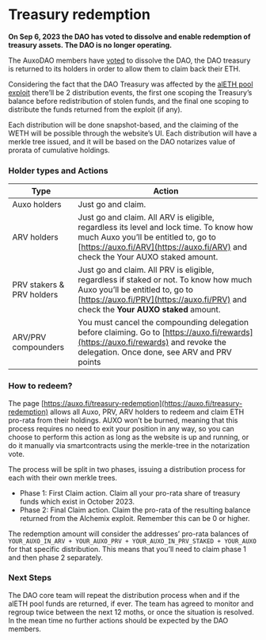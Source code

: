 # Treasury redemption

**On Sep 6, 2023 the DAO has voted to dissolve and enable redemption of treasury assets. The DAO is no longer operating.**

The AuxoDAO members have [voted](https://snapshot.org/#/auxo.eth/proposal/0xd0fc1ecadf23dbaa5fb1e925c5406ce112280cb7f560773cb58a38661ca861e0) to dissolve the DAO, the DAO treasury is returned to its holders in order to allow them to claim back their ETH.&#x20;

Considering the fact that the DAO Treasury was affected by the [alETH pool exploit](https://discord.com/channels/1095291124245086278/1095322014669086804/1135263776556470453) there’ll be 2 distribution events, the first one scoping the Treasury’s balance before redistribution of stolen funds, and the final one scoping to distribute the funds returned from the exploit (if any).

Each distribution will be done snapshot-based, and the claiming of the WETH will be possible through the website’s UI. Each distribution will have a merkle tree issued, and it will be based on the DAO notarizes value of prorata of cumulative holdings.

### Holder types and Actions

| Type                      | Action                                                                                                                                                                                                           |
| ------------------------- | ---------------------------------------------------------------------------------------------------------------------------------------------------------------------------------------------------------------- |
| Auxo holders              | Just go and claim.                                                                                                                                                                                               |
| ARV holders               | Just go and claim. All ARV is eligible, regardless its level and lock time. To know how much Auxo you’ll be entitled to, go to [https://auxo.fi/ARV](https://auxo.fi/ARV) and check the Your AUXO staked amount. |
| PRV stakers & PRV holders | Just go and claim. All PRV is eligible, regardless if staked or not. To know how much Auxo you’ll be entitled to, go to [https://auxo.fi/PRV](https://auxo.fi/PRV) and check the **Your AUXO staked** amount.    |
| ARV/PRV compounders       | You must cancel the compounding delegation before claiming. Go to [https://auxo.fi/rewards](https://auxo.fi/rewards) and revoke the delegation. Once done, see ARV and PRV points                                |

### How to redeem?

The page [https://auxo.fi/treasury-redemption](https://auxo.fi/treasury-redemption) allows all Auxo, PRV, ARV holders to redeem and claim ETH pro-rata from their holdings. AUXO won’t be burned, meaning that this process requires no need to exit your position in any way, so you can choose to perform this action as long as the website is up and running, or do it manually via smartcontracts using the merkle-tree in the notarization vote.

The process will be split in two phases, issuing a distribution process for each with their own merkle trees.

* Phase 1: First Claim action. Claim all your pro-rata share of treasury funds which exist in October 2023.
* Phase 2: Final Claim action. Claim the pro-rata of the resulting balance returned from the Alchemix exploit. Remember this can be 0 or higher.

The redemption amount will consider the addresses’ pro-rata balances of `YOUR_AUXO_IN_ARV + YOUR_AUXO_PRV + YOUR_AUXO_IN_PRV_STAKED + YOUR_AUXO` for that specific distribution. This means that you’ll need to claim phase 1 and then phase 2 separately.&#x20;

### Next Steps

The DAO core team will repeat the distribution process when and if the alETH pool funds are returned, if ever. The team has agreed to monitor and regroup twice between the next 12 moths, or once the situation is resolved. In the mean time no further actions should be expected by the DAO members.
